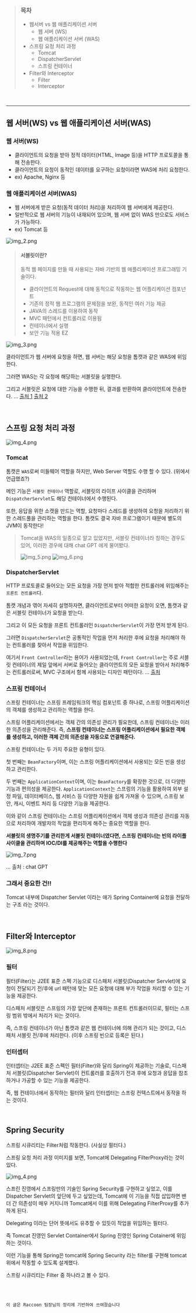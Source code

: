 > ### 목차
> - 웹서버 vs 웹 애플리케이션 서버
>   - 웹 서버 (WS)
>   - 웹 애플리케이션 서버 (WAS)
> - 스프링 요청 처리 과정
>   - Tomcat
>   - DispatcherServlet
>   - 스프링 컨테이너
> - Filter와 Interceptor
>   - Filter
>   - Interceptor

<br>

----

## 웹 서버(WS) vs 웹 애플리케이션 서버(WAS)

### 웹 서버(WS)

- 클라이언트의 요청을 받아 정적 데이터(HTML, Image 등)을 HTTP 프로토콜을 통해 전송한다.
- 클라이언트의 요청이 동적인 데이터를 요구하는 요청이라면 WAS에 처리 요청한다.
- ex) Apache, Nginx 등

### 웹 애플리케이션 서버(WAS)

- 웹 서버에게 받은 요청(동적 데이터 처리)을 처리하여 웹 서버에게 제공한다.
- 일반적으로 웹 서버의 기능이 내재되어 있으며, 웹 서버 없이 WAS 만으로도 서비스가 가능하다.
- ex) Tomcat 등

![img_2.png](img_2.png)

> #### 서블릿이란?
> 동적 웹 페이지를 만들 때 사용되는 자바 기반의 웹 애플리케이션 프로그래밍 기술이다.
> - 클라이언트의 Request에 대해 동적으로 작동하는 웹 어플리케이션 컴포넌트
> - 기존의 정적 웹 프로그램의 문제점을 보완, 동적인 여러 기능 제공
> - JAVA의 스레드를 이용하여 동작
> - MVC 패턴에서 컨트롤러로 이용됨
> - 컨테이너에서 실행
> - 보안 기능 적용 EZ

![img_3.png](img_3.png)

클라이언트가 웹 서버에 요청을 하면, 웹 서버는 해당 요청을 톰캣과 같은 WAS에 위임한다.

그러면 WAS는 각 요청에 해당하는 서블릿을 실행한다. 

그리고 서블릿은 요청에 대한 기능을 수행한 뒤, 결과를 반환하여 클라이언트에 전송한다. 
...
[출처 1](https://goodgid.github.io/WS-and-WAS/)
[출처 2](https://velog.io/@falling_star3/Tomcat-%EC%84%9C%EB%B8%94%EB%A6%BFServlet%EC%9D%B4%EB%9E%80)

<br>

## 스프링 요청 처리 과정

![img_4.png](img_4.png)

###  Tomcat
톰캣은 `WAS`로써 미들웨어 역할을 하지만, Web Server 역할도 수행 할 수 있다. (위에서 언급했죠?)

메인 기능은 `서블릿 컨테이너` 역할로, 서블릿의 라이프 사이클을 관리하며 `DispatcherServlet`도 해당 컨테이너에서 수행된다.

또한, 응답을 위한 소캣을 만드는 역할, 요청마다 스레드를 생성하여 요청을 처리하기 위한 스레드풀을 관리하는 역할을 한다.
톰캣도 결국 자바 프로그램이기 때문에 별도의 JVM이 동작한다!

> Tomcat을 WAS의 일종으로 알고 있었지만, 서블릿 컨테이너라 칭하는 경우도 있어, 이러한 경우에 대해 chat GPT 에게 물어봤다.
>
> ![img_5.png](img_5.png)
> ![img_6.png](img_6.png)


### DispatcherServlet

HTTP 프로토콜로 들어오는 모든 요청을 가장 먼저 받아 적합한 컨트롤러에 위임해주는 `프론트 컨트롤러`다.

톰캣 개념과 엮어 자세히 설명하자면, 클라이언트로부터 어떠한 요청이 오면, 톰캣과 같은 서블릿 컨테이너가
요청을 받는다.

그리고 이 모든 요청을 프론트 컨트롤러인 `DispatcherServlet`이 가장 먼저 받게 된다.

그러면 `DispatcherServlet`은 공통적인 작업을 먼저 처리한 후에 요청을 처리해야 하는 컨트롤러를 찾아서 작업을 위임한다.

여기서 `Front Controller`라는 용어가 사용되었는데, 
`Front Controller`는 주로 서블릿 컨테이너의 제일 앞에서 서버로 들어오는 클라이언트의 모든 요청을 받아서 처리해주는 컨트롤러로써, MVC 구조에서 함께 사용되는 디자인 패턴이다.
... [출처](https://mangkyu.tistory.com/18)

### 스프링 컨테이너 

스프링 컨테이너는 스프링 프레임워크의 핵심 컴포넌트 중 하나로, 스프링 어플리케이션의 객체를 생성하고 관리하는 역할을 한다.

스프링 어플리케이션에서는 객체 간의 의존성 관리가 필요한데, 스프링 컨테이너는 이러한 의존성을 관리해준다. 
즉, **스프링 컨테이너는 스프링 어플리케이션에서 필요한 객체를 생성하고, 이러한 객체 간의 의존성을 자동으로 연결해준다.**

스프링 컨테이너는 두 가지 주요한 유형이 있다. 

첫 번째는 `BeanFactory`이며, 이는 스프링 어플리케이션에서 사용되는 모든 빈을 생성하고 관리한다. 

두 번째는 `ApplicationContext`이며, 이는 `BeanFactory`를 확장한 것으로, 더 다양한 기능과 편의성을 제공한다. 
`ApplicationContext`는 스프링의 기능을 활용하여 외부 설정 파일, 데이터베이스, 웹 서비스 등 다양한 자원을 쉽게 가져올 수 있으며, 스프링 보안, 캐시, 이벤트 처리 등 다양한 기능을 제공한다.

이와 같이 스프링 컨테이너는 스프링 어플리케이션에서 객체 생성과 의존성 관리를 자동으로 처리하여 개발자의 작업을 편리하게 해주는 중요한 역할을 한다.

**서블릿의 생명주기를 관리한게 서블릿 컨테이너였다면, 스프링 컨테이너는 빈의 라이플 사이클을 관리하며 IOC/DI를 제공해주는 역할을 수행한다**

![img_7.png](img_7.png)

... 출처 : chat GPT

### 그래서 중요한 건!!
Tomcat 내부에 Dispatcher Servlet 이라는 애가 Spring Container에 요청을 전달하는 구조 라는 것이다.

<br>

## Filter와 Interceptor

![img_8.png](img_8.png)

### 필터

필터(Filter)는 J2EE 표준 스펙 기능으로 디스패처 서블릿(Dispatcher Servlet)에 요청이 전달되기 전/후에
url 패턴에 맞는 모든 요청에 대해 부가 작업을 처리할 수 있는 기능을 제공한다.

디스패처 서블릿은 스프링의 가장 앞단에 존재하는 프론트 컨트롤러이므로, 필터는 스프링 범위 밖에서 처리가 되는 것이다.

즉, 스프링 컨테이너가 아닌 톰캣과 같은 웹 컨테이너에 의해 관리가 되는 것이고, 디스패처 서블릿 전/후에 처리한다.
(이후 스프링 빈으로 등록은 된다.)


### 인터셉터

인터셉터는 J2EE 표준 스펙인 필터(Filter)와 달리 Spring이 제공하는 기술로, 디스패처 서블릿(Dispatcher Servlet)이
컨트롤러를 호출하기 전과 후에 요청과 응답을 참조하거나 가공할 수 있는 기능을 제공한다.

즉, 웹 컨테이너에서 동작하는 필터와 달리 인터셉터는 스프링 컨텍스트에서 동작을 하는 것이다.


<br>

## Spring Security

스프링 시큐리티는 Filter처럼 작동한다. (사실상 필터다.)

스프링 요청 처리 과정 이미지를 보면, Tomcat에 Delegating FilterProxy라는 것이 있다.

![img_4.png](img_4.png)

스프린 진영에서 스프링만의 기술인 Spring Security를 구현하고 싶었고, 이를 Dispatcher Servlet의 앞단에 두고 싶었는데,
Tomcat에 이 기능을 직접 삽입하면 밴더 간 의존성이 매우 커지니까 Tomcat에서 이를 위해 Delegating FilterProxy를 추가하게 된다.

Delegating 이라는 단어 뜻에서도 유추할 수 있듯이 작업을 위임하는 필터다.

즉 Tomcat 진영인 Servlet Container에서 Spring 진영인 Spring Cotainer에 위임하는 것이다.

이런 기능을 통해 Spring은 tomcat에 Spring Security 라는 filter를 구현해 tomcat 위에서 작동할 수 있도록 설계했다.

스프링 시큐리티는 Filter 중 하나라고 볼 수 있다.



<br>
<br>


`이 글은 Raccoon 팀장님의 정리에 기반하여 쓰여졌습니다`
